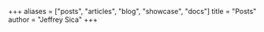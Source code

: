 +++
aliases = ["posts", "articles", "blog", "showcase", "docs"]
title = "Posts"
author = "Jeffrey Sica"
+++
